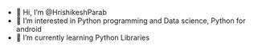 - 👋 Hi, I’m @HrishikeshParab
- 👀 I’m interested in Python programming and Data science, Python for android
- 🌱 I’m currently learning Python Libraries



<!---
HrishikeshParab/HrishikeshParab is a ✨ special ✨ repository because its `README.md` (this file) appears on your GitHub profile.
You can click the Preview link to take a look at your changes.
--->
